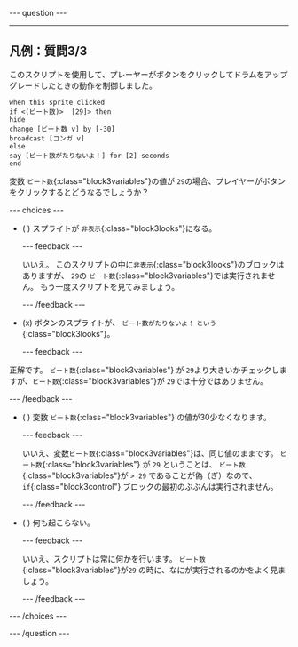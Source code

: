 
--- question ---

---
凡例：質問3/3
---

このスクリプトを使用して、プレーヤーがボタンをクリックしてドラムをアップグレードしたときの動作を制御しました。

```blocks3
when this sprite clicked
if <(ビート数)>  [29]> then 
hide
change [ビート数 v] by [-30] 
broadcast [コンガ v] 
else
say [ビート数がたりないよ！] for [2] seconds 
end
```

変数 `ビート数`{:class="block3variables"}の値が `29`の場合、プレイヤーがボタンをクリックするとどうなるでしょうか？

--- choices ---

- ( ) スプライトが `非表示`{:class="block3looks"}になる。

  --- feedback ---

  いいえ。 このスクリプトの中に`非表示`{:class="block3looks"}のブロックはありますが、 `29`の `ビート数`{:class="block3variables"}では実行されません。 もう一度スクリプトを見てみましょう。

  --- /feedback ---

- (x) ボタンのスプライトが、 `ビート数がたりないよ！` `という`{:class="block3looks"}。

  --- feedback ---

正解です。 `ビート数`{:class="block3variables"} が `29`より大きいかチェックしますが、`ビート数`{:class="block3variables"}が `29`では十分ではありません。

  --- /feedback ---

- ( ) 変数 `ビート数`{:class="block3variables"} の値が30少なくなります。

  --- feedback ---

  いいえ、変数`ビート数`{:class="block3variables"}は、同じ値のままです。 `ビート数`{:class="block3variables"} が `29` ということは、 `ビート数`{:class="block3variables"}が `> 29` であることが偽（ぎ）なので、 `if`{:class="block3control"} ブロックの最初のぶぶんは実行されません。

  --- /feedback ---

- ( ) 何も起こらない。

  --- feedback ---

  いいえ、スクリプトは常に何かを行います。 `ビート数`{:class="block3variables"}が`29` の時に、なにが実行されるのかをよく見ましょう。

  --- /feedback ---

--- /choices ---

--- /question ---
